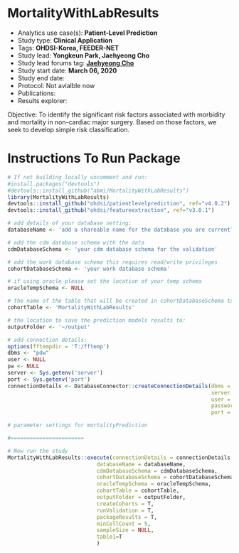 MortalityWithLabResults
======================

- Analytics use case(s): **Patient-Level Prediction**
- Study type: **Clinical Application**
- Tags: **OHDSI-Korea, FEEDER-NET**
- Study lead: **Yongkeun Park, Jaehyeong Cho**
- Study lead forums tag: **[Jaehyeong Cho](https://forums.ohdsi.org/u/Jaehyeong_Cho)**
- Study start date: **March 06, 2020**
- Study end date: 
- Protocol: Not avialble now
- Publications: 
- Results explorer: 

Objective: To identify the significant risk factors associated with morbidity and mortality in non-cardiac major surgery. Based on those factors, we seek to develop simple risk classification.

Instructions To Run Package
===================


```r
# If not building locally uncomment and run:
#install.packages("devtools")
#devtools::install_github("abmi/MortalityWithLabResults")
library(MortalityWithLabResults)
devtools::install_github("ohdsi/patientlevelprediction", ref="v4.0.2")
devtools::install_github("ohdsi/featureextraction", ref="v3.0.1")

# add details of your database setting:
databaseName <- 'add a shareable name for the database you are currently validating on'

# add the cdm database schema with the data
cdmDatabaseSchema <- 'your cdm database schema for the validation'

# add the work database schema this requires read/write privileges 
cohortDatabaseSchema <- 'your work database schema'

# if using oracle please set the location of your temp schema
oracleTempSchema <- NULL

# the name of the table that will be created in cohortDatabaseSchema to hold the cohorts
cohortTable <- 'MortalityWithLabResults'

# the location to save the prediction models results to:
outputFolder <- '~/output'

# add connection details:
options(fftempdir = 'T:/fftemp')
dbms <- "pdw"
user <- NULL
pw <- NULL
server <- Sys.getenv('server')
port <- Sys.getenv('port')
connectionDetails <- DatabaseConnector::createConnectionDetails(dbms = dbms,
                                                                server = server,
                                                                user = user,
                                                                password = pw,
                                                                port = port)

# parameter settings for mortalityPrediction

#=======================

# Now run the study
MortalityWithLabResults::execute(connectionDetails = connectionDetails,
                            databaseName = databaseName,
                            cdmDatabaseSchema = cdmDatabaseSchema,
                            cohortDatabaseSchema = cohortDatabaseSchema,
                            oracleTempSchema = oracleTempSchema,
                            cohortTable = cohortTable,
                            outputFolder = outputFolder,
                            createCohorts = T,
                            runValidation = T,
                            packageResults = T,
                            minCellCount = 5,
                            sampleSize = NULL,
                            table1=T
                            )
```
